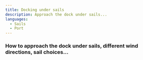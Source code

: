 ```yaml
---
title: Docking under sails
description: Approach the dock under sails...
languages:
  - Sails
  - Port
---
```


### How to approach the dock under sails, different wind directions, sail choices...